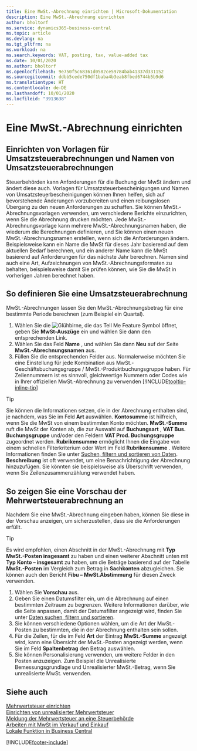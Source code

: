 ```yaml
---
title: Eine MwSt.-Abrechnung einrichten | Microsoft-Dokumentation
description: Eine MwSt.-Abrechnung einrichten
author: bholtorf
ms.service: dynamics365-business-central
ms.topic: article
ms.devlang: na
ms.tgt_pltfrm: na
ms.workload: na
ms.search.keywords: VAT, posting, tax, value-added tax
ms.date: 10/01/2020
ms.author: bholtorf
ms.openlocfilehash: 9e750f5c68361d0582ce59784bab41337d331152
ms.sourcegitcommit: ddbb5cede750df1baba4b3eab8fbed6744b5b9d6
ms.translationtype: HT
ms.contentlocale: de-DE
ms.lasthandoff: 10/01/2020
ms.locfileid: "3913638"
---
```

# <a name="set-up-a-vat-statement"></a>Eine MwSt.-Abrechnung einrichten

## <a name="setting-up-vat-statement-templates-and-vat-statement-names"></a>Einrichten von Vorlagen für Umsatzsteuerabrechnungen und Namen von Umsatzsteuerabrechnungen
Steuerbehörden kann Anforderungen für die Buchung der MwSt ändern und ändert diese auch. Vorlagen für Umsatzsteuerbescheinigungen und Namen von Umsatzsteuerbescheinigungen können Ihnen helfen, sich auf bevorstehende Änderungen vorzubereiten und einen reibungslosen Übergang zu den neuen Anforderungen zu schaffen. Sie können MwSt.-Abrechnungsvorlagen verwenden, um verschiedene Berichte einzurichten, wenn Sie die Abrechnung drucken möchten. Jede MwSt.-Abrechnungsvorlage kann mehrere MwSt.-Abrechnungsnamen haben, die wiederum die Berechnungen definieren, und Sie können einen neuen MwSt.-Abrechnungsnamen erstellen, wenn sich die Anforderungen ändern. Beispielsweise kann ein Name die MwSt für dieses Jahr basierend auf dem aktuellen Bedarf berechnen, und ein anderer Name kann die MwSt basierend auf Anforderungen für das nächste Jahr berechnen. Namen sind auch eine Art, Aufzeichnungen von MwSt.-Abrechnungsformaten zu behalten, beispielsweise damit Sie prüfen können, wie Sie die MwSt in vorherigen Jahren berechnet haben.

## <a name="to-define-a-vat-statements"></a>So definieren Sie eine Umsatzsteuerabrechnung
MwSt.-Abrechnungen lassen Sie den MwSt.-Abrechnungsbetrag für eine bestimmte Periode berechnen (zum Beispiel ein Quartal).

1. Wählen Sie die ![Glühbirne, die das Tell Me Feature](media/ui-search/search_small.png "Was möchten Sie tun?") Symbol öffnet, geben Sie **MwSt-Auszüge** ein und wählen Sie dann den entsprechenden Link.  
2. Wählen Sie das Feld **Name** , und wählen Sie dann **Neu** auf der Seite **MwSt.-Abrechnungsnamen** aus.
3. Füllen Sie die entsprechenden Felder aus. Normalerweise möchten Sie eine Einstellung für jede Kombination aus MwSt.-Geschäftsbuchungsgruppe / MwSt.-Produktbuchungsgruppe haben. Für Zeilennummern ist es sinnvoll, gleichwertige Nummern oder Codes wie in Ihrer offiziellen MwSt.-Abrechnung zu verwenden [!INCLUDE[tooltip-inline-tip](includes/tooltip-inline-tip_md.md)] 


> [!Tip]
> Sie können die Informationen setzen, die in der Abrechnung enthalten sind, je nachdem, was Sie im Feld **Art** auswählen. **Kontosumme** ist hilfreich, wenn Sie die MwSt von einem bestimmten Konto möchten.
**MwSt.-Summe** ruft die MwSt der Konten ab, die zur Auswahl auf **Buchungsart** , **VAT Bus. Buchungsgruppe** und/oder den Feldern **VAT Prod. Buchungsgruppe** zugeordnet werden. **Rubrikensumme** ermöglicht Ihnen die Eingabe von einem schnellen Filterkriterium oder Wert im Feld **Rubrikensumme** . Weitere Informationen finden Sie unter [Suchen, filtern und sortieren von Daten](ui-enter-criteria-filters.md). **Beschreibung** ist oft verwendet, um eine Benachrichtigung der Abrechnung hinzuzufügen. Sie könnten sie beispielsweise als Überschrift verwenden, wenn Sie Zeilenzusammenzählung verwendet haben.

## <a name="to-preview-the-vat-statement"></a>So zeigen Sie eine Vorschau der Mehrwertsteuerabrechnung an
Nachdem Sie eine MwSt.-Abrechnung eingeben haben, können Sie diese in der Vorschau anzeigen, um sicherzustellen, dass sie die Anforderungen erfüllt.
> [!Tip]
> Es wird empfohlen, einen Abschnitt in der MwSt.-Abrechnung mit **Typ** **MwSt.-Posten insgesamt** zu haben und einen weiterer Abschnitt unten mit **Typ** **Konto – insgesamt** zu haben, um die Beträge basierend auf der Tabelle **MwSt.-Posten** im Vergleich zum Betrag in **Sachkonten** abzugleichen. Sie können auch den Bericht **Fibu – MwSt.Abstimmung** für diesen Zweck verwenden.

1. Wählen Sie **Vorschau** aus.
2. Geben Sie einen Datumsfilter ein, um die Abrechnung auf einen bestimmten Zeitraum zu begrenzen. Weitere Informationen darüber, wie die Seite anpassen, damit der Datumsfilter angezeigt wird, finden Sie unter [Daten suchen, filtern und sortieren](ui-enter-criteria-filters.md).
3. Sie können verschiedene Optionen wählen, um die Art der MwSt.-Posten zu bestimmten, die in der Abrechnung enthalten sein sollen.
4. Für die Zeilen, für die im Feld **Art** der Eintrag **MwSt.-Summe** angezeigt wird, kann eine Übersicht der MwSt.-Posten angezeigt werden, wenn Sie im Feld **Spaltenbetrag** den Betrag auswählen.
5. Sie können Personalisierung verwenden, um weitere Felder in den Posten anzuzeigen. Zum Beispiel die Unrealisierte Bemessungsgrundlage und Unrealisierter MwSt.-Betrag, wenn Sie unrealisierte MwSt. verwenden.

## <a name="see-also"></a>Siehe auch  
[Mehrwertsteuer einrichten](finance-setup-vat.md)  
[Einrichten von unrealisierter Mehrwertsteuer](finance-setup-unrealized-vat.md)      
[Meldung der Mehrwertsteuer an eine Steuerbehörde](finance-how-report-vat.md)  
[Arbeiten mit MwSt im Verkauf und Einkauf](finance-work-with-vat.md)  
[Lokale Funktion in Business Central](about-localization.md)


[!INCLUDE[footer-include](includes/footer-banner.md)]